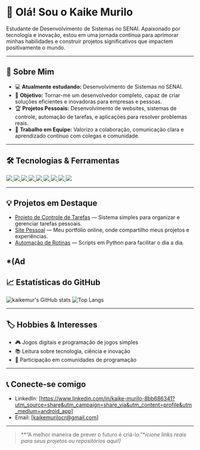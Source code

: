 # 👋 Olá! Sou o Kaike Murilo

Estudante de Desenvolvimento de Sistemas no SENAI. Apaixonado por tecnologia e inovação, estou em uma jornada contínua para aprimorar minhas habilidades e construir projetos significativos que impactem positivamente o mundo.

---

## 🎯 Sobre Mim

- 💻 **Atualmente estudando:** Desenvolvimento de Sistemas no SENAI.
- 🚀 **Objetivo:** Tornar-me um desenvolvedor completo, capaz de criar soluções eficientes e inovadoras para empresas e pessoas.
- 🏆 **Projetos Pessoais:** Desenvolvimento de websites, sistemas de controle, automação de tarefas, e aplicações para resolver problemas reais.
- 👥 **Trabalho em Equipe:** Valorizo a colaboração, comunicação clara e aprendizado contínuo com colegas e comunidade.

---

## 🛠️ Tecnologias & Ferramentas

<p align="left">
  <a href="https://developer.mozilla.org/docs/Web/JavaScript" target="_blank">
    <img src="https://img.shields.io/badge/JavaScript-F7DF1E?style=for-the-badge&logo=javascript&logoColor=black"/>
  </a>
  <a href="https://developer.mozilla.org/docs/Web/HTML" target="_blank">
    <img src="https://img.shields.io/badge/HTML5-E34F26?style=for-the-badge&logo=html5&logoColor=white"/>
  </a>
  <a href="https://developer.mozilla.org/docs/Web/CSS" target="_blank">
    <img src="https://img.shields.io/badge/CSS3-1572B6?style=for-the-badge&logo=css3&logoColor=white"/>
  </a>
  <a href="https://www.java.com/" target="_blank">
    <img src="https://img.shields.io/badge/Java-007396?style=for-the-badge&logo=java&logoColor=white"/>
  </a>
  <a href="https://www.python.org/" target="_blank">
    <img src="https://img.shields.io/badge/Python-3776AB?style=for-the-badge&logo=python&logoColor=white"/>
  </a>
  <a href="https://www.mysql.com/" target="_blank">
    <img src="https://img.shields.io/badge/MySQL-4479A1?style=for-the-badge&logo=mysql&logoColor=white"/>
  </a>
  <a href="https://git-scm.com/" target="_blank">
    <img src="https://img.shields.io/badge/Git-F05032?style=for-the-badge&logo=git&logoColor=white"/>
  </a>
  <a href="https://github.com/" target="_blank">
    <img src="https://img.shields.io/badge/GitHub-181717?style=for-the-badge&logo=github&logoColor=white"/>
  </a>
  <a href="https://code.visualstudio.com/" target="_blank">
    <img src="https://img.shields.io/badge/VSCode-007ACC?style=for-the-badge&logo=visualstudiocode&logoColor=white"/>
  </a>
</p>

---

## 💡 Projetos em Destaque

- [Projeto de Controle de Tarefas](#) — Sistema simples para organizar e gerenciar tarefas pessoais.
- [Site Pessoal](#) — Meu portfólio online, onde compartilho meus projetos e experiências.
- [Automação de Rotinas](#) — Scripts em Python para facilitar o dia a dia.

*(Ad
---

## 📈 Estatísticas do GitHub

![kaikemur's GitHub stats](https://github-readme-stats.vercel.app/api?username=kaikemur&show_icons=true&theme=dark)
![Top Langs](https://github-readme-stats.vercel.app/api/top-langs/?username=kaikemur&layout=compact&theme=dark)

---

## 🏷️ Hobbies & Interesses

- 🎮 Jogos digitais e programação de jogos simples
- 📚 Leitura sobre tecnologia, ciência e inovação
- 🤝 Participação em comunidades de programação

---

## 📞 Conecte-se comigo

- LinkedIn: [https://www.linkedin.com/in/kaike-murilo-8bb686341?utm_source=share&utm_campaign=share_via&utm_content=profile&utm_medium=android_app]
- Email: [kaikemurilocr@gmail.com]

---

> **“A melhor maneira de prever o futuro é criá-lo.”**icione links reais para seus projetos ou repositórios aqui!)*


